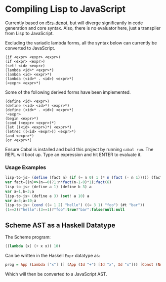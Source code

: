 # Compiling Lisp to JavaScript
Currently based on [r5rs-denot](github.com/siraben/r5rs-denot), but
will diverge significantly in code generation and core syntax.  Also,
there is no evaluator here, just a transpiler from Lisp to JavaScript. 

Excluding the variadic lambda forms, all the syntax below can
currently be converted to JavaScript.

```text
(if <expr> <expr> <expr>)
(if <expr> <expr>)
(set! <id> <expr>)
(lambda <id>* <expr>*)
(lambda <id> <expr>*)
(lambda (<id>* . <id>) <expr>*)
(<expr> <expr>*)
```

Some of the following derived forms have been implemented.

```text
(define <id> <expr>)
(define (<id> <id>*) <expr>*)
(define (<id>* . <id>) <expr>*)
'<expr>
(begin <expr>*)
(cond (<expr> <expr>)*)
(let ((<id> <expr>)*) <expr>*)
(letrec ((<id> <expr>)) <expr>*)
(and <expr>*)
(or <expr>*)
```

Ensure Cabal is installed and build this project by running `cabal
run`.  The REPL will boot up.  Type an expression and hit ENTER to
evaluate it.

### Usage Examples
```js
lisp-to-js> (define (fact n) (if (= n 0) 1 (* n (fact (- n 1))))) (fact 6)
var fact=((n)=>(n==0)?1:n*fact(n-1-0)*1);fact(6)
lisp-to-js> (define a 1) (define b 3) a
var a=1,b=3;a
lisp-to-js> (define a 3) (set! a 10) a
var a=3;a=10;a
lisp-to-js> (cond ((= 1 2) "hello") ((= 3 1) "foo") (#t "bar"))
(1==2)?"hello":(3==1)?"foo":true?"bar":false?null:null
```
## Scheme AST as a Haskell Datatype
The Scheme program:
```scheme
((lambda (x) (+ x x)) 10)
```
Can be written in the Haskell `Expr` datatype as:
```haskell
prog = App (Lambda ["x"] [] (App (Id "+") [Id "x", Id "x"])) [Const (Number 10)]
```

Which will then be converted to a JavaScript AST.
